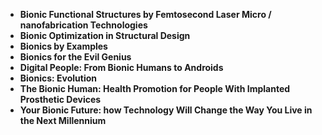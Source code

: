 <ul>
  
 <li><b><a target="_blank" href="https://github.com/manjunath5496/Bionics-Books/blob/master/nic(1).pdf" style="text-decoration:none;">Bionic Functional Structures by Femtosecond Laser Micro / nanofabrication Technologies</a></b></li>
  
<li><b><a target="_blank" href="https://github.com/manjunath5496/Bionics-Books/blob/master/nic(2).pdf" style="text-decoration:none;">Bionic Optimization in Structural Design</a></b></li>

<li><b><a target="_blank" href="https://github.com/manjunath5496/Bionics-Books/blob/master/nic(3).pdf" style="text-decoration:none;">Bionics by Examples</a></b></li>                         
  <li><b><a target="_blank" href="https://github.com/manjunath5496/Bionics-Books/blob/master/nic(4).pdf" style="text-decoration:none;">Bionics for the Evil Genius</a></b></li>  
     <li><b><a target="_blank" href="https://github.com/manjunath5496/Bionics-Books/blob/master/nic(5).pdf" style="text-decoration:none;">Digital People: From Bionic Humans to Androids</a></b></li>  
 
  <li><b><a target="_blank" href="https://github.com/manjunath5496/Bionics-Books/blob/master/nic(6).pdf" style="text-decoration:none;">Bionics: Evolution</a></b></li>                         
  <li><b><a target="_blank" href="https://github.com/manjunath5496/Bionics-Books/blob/master/nic(7).pdf" style="text-decoration:none;">The Bionic Human: Health Promotion for People With Implanted Prosthetic Devices</a></b></li>  
     <li><b><a target="_blank" href="https://github.com/manjunath5496/Bionics-Books/blob/master/nic(8).pdf" style="text-decoration:none;">Your Bionic Future: how Technology Will Change the Way You Live in the Next Millennium</a></b></li>  
 



</ul>
